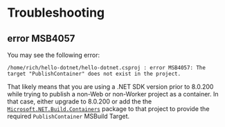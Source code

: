 # Troubleshooting

## error MSB4057

You may see the following error:

```dotnetcli
/home/rich/hello-dotnet/hello-dotnet.csproj : error MSB4057: The target "PublishContainer" does not exist in the project.
```

That likely means that you are using a .NET SDK version prior to 8.0.200 while trying to publish a non-Web or non-Worker project as a container. In that case, either upgrade to 8.0.200  or add the the [`Microsoft.NET.Build.Containers`](https://www.nuget.org/packages/Microsoft.NET.Build.Containers) package to that project to provide the required `PublishContainer` MSBuild Target.
